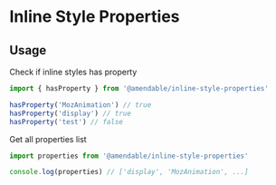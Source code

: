 # Inline Style Properties

## Usage

Check if inline styles has property

```js
import { hasProperty } from '@amendable/inline-style-properties'

hasProperty('MozAnimation') // true
hasProperty('display') // true
hasProperty('test') // false
```

Get all properties list

```js
import properties from '@amendable/inline-style-properties'

console.log(properties) // ['display', 'MozAnimation', ...]
```
